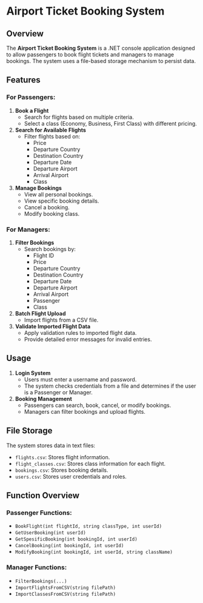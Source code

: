 # Airport Ticket Booking System

## Overview
The **Airport Ticket Booking System** is a .NET console application designed to allow passengers to book flight tickets and managers to manage bookings. The system uses a file-based storage mechanism to persist data.

## Features

### For Passengers:
1. **Book a Flight**
   - Search for flights based on multiple criteria.
   - Select a class (Economy, Business, First Class) with different pricing.
2. **Search for Available Flights**
   - Filter flights based on:
     - Price
     - Departure Country
     - Destination Country
     - Departure Date
     - Departure Airport
     - Arrival Airport
     - Class
3. **Manage Bookings**
   - View all personal bookings.
   - View specific booking details.
   - Cancel a booking.
   - Modify booking class.

### For Managers:
1. **Filter Bookings**
   - Search bookings by:
     - Flight ID
     - Price
     - Departure Country
     - Destination Country
     - Departure Date
     - Departure Airport
     - Arrival Airport
     - Passenger
     - Class
2. **Batch Flight Upload**
   - Import flights from a CSV file.
3. **Validate Imported Flight Data**
   - Apply validation rules to imported flight data.
   - Provide detailed error messages for invalid entries.

## Usage
1. **Login System**
   - Users must enter a username and password.
   - The system checks credentials from a file and determines if the user is a Passenger or Manager.
2. **Booking Management**
   - Passengers can search, book, cancel, or modify bookings.
   - Managers can filter bookings and upload flights.

## File Storage
The system stores data in text files:
- `flights.csv`: Stores flight information.
- `flight_classes.csv`: Stores class information for each flight.
- `bookings.csv`: Stores booking details.
- `users.csv`: Stores user credentials and roles.

## Function Overview
### Passenger Functions:
- `BookFlight(int flightId, string classType, int userId)`
- `GetUserBooking(int userId)`
- `GetSpesificBooking(int bookingId, int userId)`
- `CancelBooking(int bookingId, int userId)`
- `ModifyBooking(int bookingId, int userId, string className)`

### Manager Functions:
- `FilterBookings(...)`
- `ImportFlightsFromCSV(string filePath)`
- `ImportClassesFromCSV(string filePath)`


